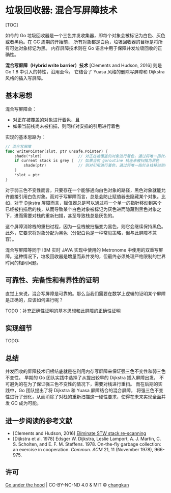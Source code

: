 # 垃圾回收器: 混合写屏障技术

[TOC]

如今的 Go 垃圾回收器是一个三色并发收集器，即每个对象会被标记为白色、灰色或者黑色。在 GC 周期的开始前，
所有对象都是白色，垃圾回收器的目标是将所有可达对象标记为黑。
内存屏障技术则在 Go 语言中用于保障并发垃圾回收的正确性。

**混合写屏障（Hybrid write barrier）技术** [Clements and Hudson, 2016] 则是 Go 1.8 中引入的特性，沿用至今。
它结合了 Yuasa 风格的删除写屏障和 Dijkstra 风格的插入写屏障。

## 基本思想

混合写屏障会：

- 对正在被覆盖的对象进行着色，且
- 如果当前栈尚未被扫描，则同样对安插的引用进行着色

实现的基本思路为：

```go
// 混合写屏障
func writePointer(slot, ptr unsafe.Pointer) {
    shade(*slot)                // 对正在被覆盖的对象进行着色，通过将唯一指针从堆移动到栈来防止赋值器隐藏对象。
    if current stack is grey {  // 如果当前 goroutine 栈还未被扫描为黑色
        shade(ptr)              // 则对引用进行着色，通过将唯一指针从栈移动到堆中的黑色对象来防止赋值器隐藏对象
    }
    *slot = ptr
}
```

对于弱三色不变性而言，只要存在一个能够通向白色对象的路径，黑色对象就能允许直接引用白色对象。而对于写屏障而言，总是会防止赋值器去隐藏某个对象。比如，对于 Dijkstra 屏障而言，赋值器总是可以通过将一个单一的指针移动到某个已经被扫描后的栈，从而导致某个白色对象被标记为灰色进而隐藏到黑色对象之下，进而需要对栈的重新扫描，甚至导致栈总是灰色的。

这个屏障消除栈的重扫过程，因为一旦栈被扫描变为黑色，则它会继续保持黑色。此外，它要求将对象分配为黑色（分配白色是一种常见策略，但与此屏障不兼容）。

混合写屏障等同于 IBM 实时 JAVA 实现中使用的 Metronome 中使用的双重写屏障。这种情况下，垃圾回收器是增量而非并发的，但最终必须处理严格限制的世界时间的相同问题。

## 可靠性、完备性和有界性的证明

直觉上来说，混合写屏障是可靠的。那么当我们需要在数学上逻辑的证明某个屏障是正确的，应该如何进行呢？

TODO：补充正确性证明的基本思想和此屏障的正确性证明

## 实现细节

TODO:

## 总结

并发回收的屏障技术归根结底就是在利用内存写屏障来保证强三色不变性和弱三色不变性。
早期的 Go 团队实践中选择了从提出较早的 Dijkstra 插入屏障出发，
不可避免的在为了保证强三色不变性的情况下，需要对栈进行重扫。
而在后期的实践中，Go 团队提出了将 Dijkstra 和 Yuasa 屏障结合的混合屏障，
将强三色不变性进行了弱化，从而消除了对栈的重新扫描这一硬性要求，使得在未来实现全面并发 GC 成为可能。

## 进一步阅读的参考文献

- [Clements and Hudson, 2016] [Eliminate STW stack re-scanning](https://github.com/golang/proposal/blob/master/design/17503-eliminate-rescan.md)
- [Dijkstra et al. 1978] Edsger W. Dijkstra, Leslie Lamport, A. J. Martin, C. S. Scholten, and E. F. M. Steffens. 1978. On-the-fly garbage collection: an exercise in cooperation. *Commun. ACM* 21, 11 (November 1978), 966-975.

## 许可

[Go under the hood](https://github.com/changkun/go-under-the-hood) | CC-BY-NC-ND 4.0 & MIT &copy; [changkun](https://changkun.de)
